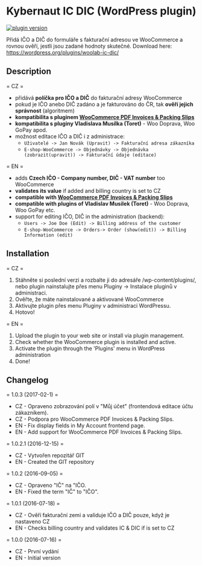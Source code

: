 # Kybernaut IC DIC (WordPress plugin)

[![plugin version](https://img.shields.io/wordpress/plugin/v/woolab-ic-dic.svg)](https://wordpress.org/plugins/woolab-ic-dic)

Přidá IČO a DIČ do formuláře s fakturační adresou ve WooCommerce a rovnou ověří, jestli jsou zadané hodnoty skutečné.
Download here: https://wordpress.org/plugins/woolab-ic-dic/

## Description
= CZ =

* přidává **políčka pro IČO a DIČ** do fakturační adresy WooCommerce
* pokud je IČO anebo DIČ zadáno a je fakturováno do ČR, tak **ověří jejich správnost** (algoritmem)
* **kompatibilita s pluginem [WooCommerce PDF Invoices & Packing Slips](https://cs.wordpress.org/plugins/woocommerce-pdf-invoices-packing-slips/)**
* **kompatibilita s pluginy Vladislava Musílka (Toret)** - Woo Doprava, Woo GoPay apod.
* možnost editace IČO a DIČ i z administrace:
  * `Uživatelé -> Jan Novák (Upravit) -> Fakturační adresa zákazníka`
  * `E-shop-WooCommerce -> Objednávky -> Objednávka (zobrazit(upravit)) -> Fakturační údaje (editace)`

= EN =

* adds **Czech IČO - Company number, DIČ - VAT number** too WooCommerce
* **validates its value** if added and billing country is set to CZ
* **compatible with [WooCommerce PDF Invoices & Packing Slips](https://cs.wordpress.org/plugins/woocommerce-pdf-invoices-packing-slips/)**
* **compatible with plugins of Vladislav Musilek (Toret)** - Woo Doprava, Woo GoPay etc.
* support for editing IČO, DIČ in the administration (backend): 
  * `Users -> Joe Doe (Edit) -> Billing address of the customer` 
  * `E-shop-WooCommerce -> Orders-> Order (show(edit)) -> Billing Information (edit)`

## Installation
= CZ =
1. Stáhněte si poslední verzi a rozbalte ji do adresáře /wp-content/plugins/, nebo plugin nainstalujte přes menu Pluginy -> Instalace pluginů v administraci.
1. Ověřte, že máte nainstalované a aktivované WooCommerce
1. Aktivujte plugin přes menu Pluginy v administraci WordPressu.
1. Hotovo!

= EN =
1. Upload the plugin to your web site or install via plugin management.
1. Check whether the WooCommerce plugin is installed and active.
1. Activate the plugin through the \'Plugins\' menu in WordPress administration
1. Done!

## Changelog

= 1.0.3 (2017-02-1) =
* CZ - Opraveno zobrazování polí v "Můj účet" (frontendová editace účtu zákazníkem).
* CZ - Podpora pro WooCommerce PDF Invoices & Packing Slips.
* EN - Fix display fields in My Account frontend page.
* EN - Add support for WooCommerce PDF Invoices & Packing Slips.

= 1.0.2.1 (2016-12-15) =
* CZ - Vytvořen repozitář GIT
* EN - Created the GIT repository

= 1.0.2 (2016-09-05) =
* CZ - Opraveno "IČ" na "IČO.
* EN - Fixed the term "IČ" to "IČO".

= 1.0.1 (2016-07-18) =
* CZ - Ověří fakturační zemi a validuje IČO a DIČ pouze, když je nastaveno CZ
* EN - Checks billing country and validates IC & DIC if is set to CZ

= 1.0.0 (2016-07-16) =
* CZ - První vydání
* EN - Initial version
